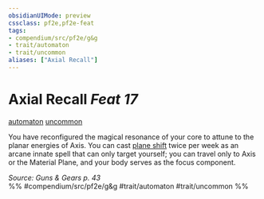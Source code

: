 ```yaml
---
obsidianUIMode: preview
cssclass: pf2e,pf2e-feat
tags:
- compendium/src/pf2e/g&g
- trait/automaton
- trait/uncommon
aliases: ["Axial Recall"]
---
```

# Axial Recall  *Feat 17*  
[automaton](../../Rules/traits/automaton-g-g.md)  [uncommon](../../Rules/traits/uncommon.md)  


You have reconfigured the magical resonance of your core to attune to the planar energies of Axis. You can cast [plane shift](../spells/plane-shift.md) twice per week as an arcane innate spell that can only target yourself; you can travel only to Axis or the Material Plane, and your body serves as the focus component.

*Source: Guns & Gears p. 43*  
%% #compendium/src/pf2e/g&g #trait/automaton #trait/uncommon %%